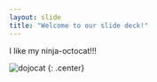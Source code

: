```yaml
---
layout: slide
title: "Welcome to our slide deck!"
---
```


I like my ninja-octocat!!!

![dojocat](https://octodex.github.com/images/dojocat.jpg)
{: .center}
